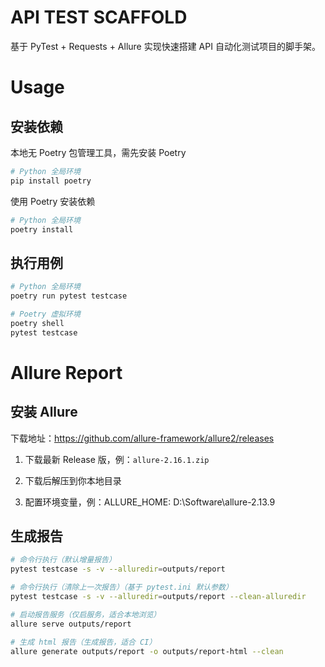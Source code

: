# API TEST SCAFFOLD

基于 PyTest + Requests + Allure 实现快速搭建 API 自动化测试项目的脚手架。

# Usage
## 安装依赖
本地无 Poetry 包管理工具，需先安装 Poetry
```bash
# Python 全局环境
pip install poetry
```

使用 Poetry 安装依赖
```bash
# Python 全局环境
poetry install
```

## 执行用例
```bash
# Python 全局环境
poetry run pytest testcase

# Poetry 虚拟环境
poetry shell
pytest testcase
```

# Allure Report
## 安装 Allure
下载地址：https://github.com/allure-framework/allure2/releases
1. 下载最新 Release 版，例：`allure-2.16.1.zip`

2. 下载后解压到你本地目录

3. 配置环境变量，例：ALLURE_HOME: D:\Software\allure-2.13.9

## 生成报告
```bash
# 命令行执行（默认增量报告）
pytest testcase -s -v --alluredir=outputs/report

# 命令行执行（清除上一次报告）（基于 pytest.ini 默认参数）
pytest testcase -s -v --alluredir=outputs/report --clean-alluredir

# 启动报告服务（仅启服务，适合本地浏览）
allure serve outputs/report

# 生成 html 报告（生成报告，适合 CI）
allure generate outputs/report -o outputs/report-html --clean
```